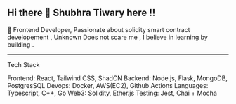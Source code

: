 ## Hi there 👋 Shubhra Tiwary here !!

🚀 Frontend Developer, Passionate about solidity smart contract developement , Unknown Does not scare me , I believe in learning by building .  

---

Tech Stack 

Frontend: React, Tailwind CSS, ShadCN 
Backend: Node.js, Flask, MongoDB, PostgresSQL
Devops: Docker, AWS(EC2), Github Actions
Languages: Typescript, C++, Go
Web3: Solidity, Ether.js
Testing: Jest, Chai + Mocha

<!--
**shubhratiwary134/shubhratiwary134** is a ✨ _special_ ✨ repository because its `README.md` (this file) appears on your GitHub profile.

Here are some ideas to get you started:

- 🔭 I’m currently working on ...
- 🌱 I’m currently learning ...
- 👯 I’m looking to collaborate on ...
- 🤔 I’m looking for help with ...
- 💬 Ask me about ...
- 📫 How to reach me: ...
- 😄 Pronouns: ...
- ⚡ Fun fact: ...
-->
